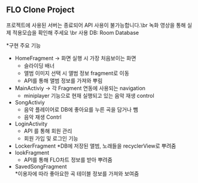 ## FLO Clone Project
프로젝트에 사용된 서버는 종료되어 API 사용이 불가능합니다.\br
녹화 영상을 통해 실제 적용모습을 확인해 주세요 \br
사용 DB: Room Database

*구현 주요 기능
  * HomeFragment -> 화면 실행 시 가장 처음보이는 화면 
    * 슬라이딩 배너
    * 앨범 이미지 선택 시 앨범 정보 fragment로 이동
    * API를 통해 앨범 정보를 가져와 뿌림
  * MainActiviy -> 각 Fragment 연동에 사용되는 navigation
    * miniplayer 기능으로 현재 실행되고 있는 음악 재생 control
  * SongActiviy
    * 음악 플레이어로 DB에 좋아요를 누른 곡을 담거나 뺌
    * 음악 재생 Contrl
  * LoginActivity
    * API 를 통해 회원 관리
    * 회원 가입 및 로그인 기능
  * LockerFragment
    *DB에 저장된 앨범, 노래들을 recyclerView로 뿌려줌
  * lookFragment
    * API를 통해 FLO차트 정보를 받아 뿌려줌
  * SavedSongFragment  
    *이용자에 따라 좋아요한 곡 테이블 정보를 가져와 보여줌
   
